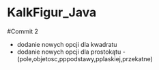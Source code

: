 # KalkFigur_Java
#Commit 2 
  - dodanie nowych opcji dla kwadratu
  - dodanie nowych opcji dla prostokątu
  -(pole,objetosc,pppodstawy,pplaskiej,przekatne)
